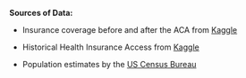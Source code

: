 **Sources of Data:**

* Insurance coverage before and after the ACA from [Kaggle](https://www.kaggle.com/hhs/health-insurance)

* Historical Health Insurance Access from [Kaggle](https://www.kaggle.com/cdc/health-care-access-coverage)

* Population estimates by the [US Census Bureau](https://factfinder.census.gov/faces/nav/jsf/pages/index.xhtml)
